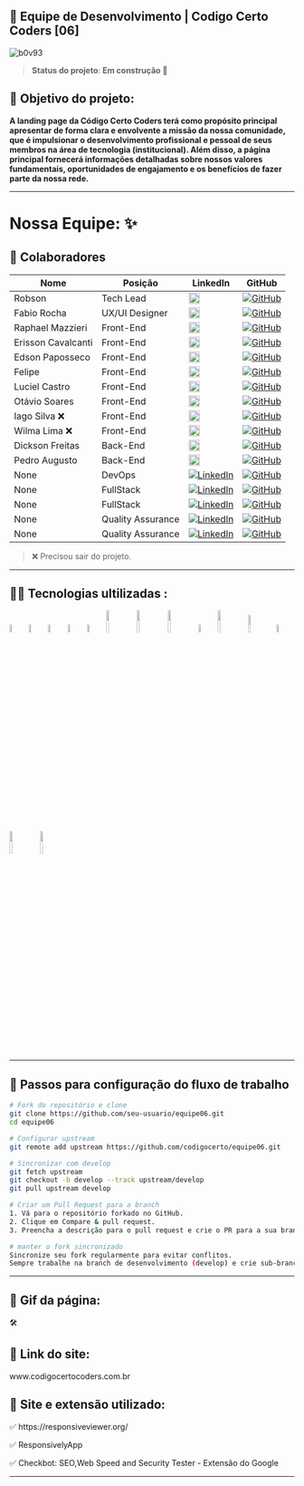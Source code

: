 
<h2> 🚀 Equipe de Desenvolvimento | Codigo Certo Coders [06]</h2> 

![b0v93](https://github.com/codigocerto/equipe06/assets/106245486/302a4c81-1343-47e4-8ddf-b11c502f51ba)


> ****Status do projeto****: **Em construção 🚧** 
<h2> 🎯 Objetivo do projeto:</h2>

**A landing page da Código Certo Coders terá como propósito principal apresentar de forma
clara e envolvente a missão da nossa comunidade, que é impulsionar o desenvolvimento
profissional e pessoal de seus membros na área de tecnologia (institucional). Além
disso, a página principal fornecerá informações detalhadas sobre nossos valores
fundamentais, oportunidades de engajamento e os benefícios de fazer parte da nossa rede.**

---

# Nossa Equipe: ✨

<h2>📮 Colaboradores </h2>

| **Nome** | **Posição** | **LinkedIn** | **GitHub** |
|---|---|---|---|
| Robson | Tech Lead |[<img src="https://github.com/codigocerto/equipe06/assets/106245486/e22b1c15-b795-4e0e-ab10-ae97c50c2880" width="50%" />](https://www.linkedin.com/in/robsonamendonca)| [![GitHub](https://img.shields.io/badge/GitHub-000?style=for-the-badge&logo=github&logoColor=white)](https://github.com/robsonamendonca) |
| Fabio Rocha | UX/UI Designer |[<img src="https://github.com/Fabiorocharb/equipe06/assets/106245486/0320248c-baec-4ba9-b9cf-7dcf81d3c18b" width="50%" />](https://www.linkedin.com/in/fabiorocharb)| [![GitHub](https://img.shields.io/badge/GitHub-000?style=for-the-badge&logo=github&logoColor=white)](https://github.com/Fabiorocharb) |
| Raphael Mazzieri | Front-End |[<img src="https://github.com/codigocerto/equipe06/assets/106245486/0c114aec-bb51-40ba-8365-86d42795ed43" width="50%" />](https://www.linkedin.com/in/raphael-mazzieri)| [![GitHub](https://img.shields.io/badge/GitHub-000?style=for-the-badge&logo=github&logoColor=white)](https://github.com/mazziera) |
| Erisson Cavalcanti | Front-End |[<img src="https://github.com/codigocerto/equipe06/assets/106245486/9080127b-8969-40d1-baba-f96b1caf9b7d" width="50%"/>](https://www.linkedin.com/in/erisson-cavalcanti)| [![GitHub](https://img.shields.io/badge/GitHub-000?style=for-the-badge&logo=github&logoColor=white)](https://github.com/ErissonCavalcanti) |
| Edson Paposseco | Front-End |[<img src="https://github.com/Fabiorocharb/equipe06/assets/106245486/5ec883a5-b314-4704-9b1f-15ee9e9bccfe" width="50%"/>](https://www.linkedin.com/in/paposseco)| [![GitHub](https://img.shields.io/badge/GitHub-000?style=for-the-badge&logo=github&logoColor=white)](https://github.com/paposseco) |
| Felipe | Front-End |[<img src="https://github.com/codigocerto/equipe06/assets/106245486/d987debf-1f12-4d5e-99ca-c2a7cba70c7b" width="50%"/>](https://www.linkedin.com/in/felipemelog)| [![GitHub](https://img.shields.io/badge/GitHub-000?style=for-the-badge&logo=github&logoColor=white)](https://github.com/FelipeMeloGomes) |
| Luciel Castro | Front-End | [<img src="https://avatars.githubusercontent.com/u/93848647?s=164&v=4" width="50%"/>](https://www.linkedin.com/in/luciel-castro-88777a202/)|[![GitHub](https://img.shields.io/badge/GitHub-000?style=for-the-badge&logo=github&logoColor=white)](https://github.com/lucielcastro) |
| Otávio Soares | Front-End | [<img src="https://avatars.githubusercontent.com/u/134438645?s=164&v=4" width="50%"/>](https://www.linkedin.com/in/otavio-soares-felicio/)|[![GitHub](https://img.shields.io/badge/GitHub-000?style=for-the-badge&logo=github&logoColor=white)](https://github.com/Otaviosoaresf) |
| Iago Silva ❌| Front-End | [<img src="https://avatars.githubusercontent.com/u/88169151?s=164&v=4" width="50%"/>](https://www.linkedin.com/in/iago-silva-de-ara%C3%BAjo-632099206/)|[![GitHub](https://img.shields.io/badge/GitHub-000?style=for-the-badge&logo=github&logoColor=white)](https://github.com/iagozx) |
| Wilma Lima ❌| Front-End |[<img src="https://github.com/codigocerto/equipe06/assets/106245486/e76e260d-0bb3-4669-bc49-f11c2b16dbe9" width="50%" />](https://www.linkedin.com/in/wilma-souza) |[![GitHub](https://img.shields.io/badge/GitHub-000?style=for-the-badge&logo=github&logoColor=white)](https://github.com/wilmasouzapt) |
| Dickson Freitas | Back-End |[<img src="https://github.com/codigocerto/equipe06/assets/106245486/a371eff3-fce8-4772-9906-2ade45ca7af8" width="50%"/>](https://www.linkedin.com/in/dicksonfreitas)| [![GitHub](https://img.shields.io/badge/GitHub-000?style=for-the-badge&logo=github&logoColor=white)](https://github.com/dickfreitas) |
| Pedro Augusto | Back-End |[<img src="https://github.com/codigocerto/equipe06/assets/106245486/e92bb026-620c-4ca5-badd-43076155bcb8" width="50%"/>](https://br.linkedin.com/in/pedrohaugusto)| [![GitHub](https://img.shields.io/badge/GitHub-000?style=for-the-badge&logo=github&logoColor=white)](https://github.com) |
| None | DevOps | [![LinkedIn](https://img.shields.io/badge/LinkedIn-0A66C2?style=for-the-badge&logo=linkedin&logoColor=white)](https://www.linkedin.com) | [![GitHub](https://img.shields.io/badge/GitHub-000?style=for-the-badge&logo=github&logoColor=white)](https://github.com) |
| None | FullStack | [![LinkedIn](https://img.shields.io/badge/LinkedIn-0A66C2?style=for-the-badge&logo=linkedin&logoColor=white)](https://www.linkedin.com) | [![GitHub](https://img.shields.io/badge/GitHub-000?style=for-the-badge&logo=github&logoColor=white)](https://github.com) |
| None | FullStack | [![LinkedIn](https://img.shields.io/badge/LinkedIn-0A66C2?style=for-the-badge&logo=linkedin&logoColor=white)](https://www.linkedin.com) | [![GitHub](https://img.shields.io/badge/GitHub-000?style=for-the-badge&logo=github&logoColor=white)](https://github.com) |
| None | Quality Assurance | [![LinkedIn](https://img.shields.io/badge/LinkedIn-0A66C2?style=for-the-badge&logo=linkedin&logoColor=white)](https://www.linkedin.com) | [![GitHub](https://img.shields.io/badge/GitHub-000?style=for-the-badge&logo=github&logoColor=white)](https://github.com) |
| None | Quality Assurance | [![LinkedIn](https://img.shields.io/badge/LinkedIn-0A66C2?style=for-the-badge&logo=linkedin&logoColor=white)](https://www.linkedin.com) | [![GitHub](https://img.shields.io/badge/GitHub-000?style=for-the-badge&logo=github&logoColor=white)](https://github.com) |


> ❌ Precisou sair do projeto.
---

<h2>👨‍💻 Tecnologias ultilizadas :</h2>
<div>
<img src="https://cdn.jsdelivr.net/gh/devicons/devicon/icons/html5/html5-original-wordmark.svg" width="6%" />
<img src="https://cdn.jsdelivr.net/gh/devicons/devicon/icons/css3/css3-original-wordmark.svg" width="6%" />
<img src="https://cdn.jsdelivr.net/gh/devicons/devicon/icons/javascript/javascript-original.svg" width="6%"/>

<img src="https://github.com/marwin1991/profile-technology-icons/assets/136815194/519bfaf3-c242-431e-a269-876979f05574" width="6%">
<img src="https://cdn.jsdelivr.net/gh/devicons/devicon/icons/github/github-original-wordmark.svg" width="6%"/>          
<img src="https://cdn.jsdelivr.net/gh/devicons/devicon@latest/icons/nodejs/nodejs-original-wordmark.svg" width="10%"/>
<img src="https://cdn.jsdelivr.net/gh/devicons/devicon@latest/icons/express/express-original-wordmark.svg" width="10%"/>          
<img src="https://cdn.jsdelivr.net/gh/devicons/devicon@latest/icons/mysql/mysql-original-wordmark.svg" width="10%"/>      

<img src="https://user-images.githubusercontent.com/25181517/186711335-a3729606-5a78-4496-9a36-06efcc74f800.png" width="6%">
<img src="https://cdn.jsdelivr.net/gh/devicons/devicon@latest/icons/trello/trello-original-wordmark.svg" width="10%" />
<img src="https://cdn.jsdelivr.net/gh/devicons/devicon@latest/icons/figma/figma-original.svg" width="9%"/>
<img src="https://cdn.jsdelivr.net/gh/devicons/devicon/icons/canva/canva-original.svg" width="6%"/>
<img src="https://cdn.jsdelivr.net/gh/devicons/devicon@latest/icons/vscode/vscode-original-wordmark.svg" width="10%" />
<img src="https://cdn.jsdelivr.net/gh/devicons/devicon@latest/icons/google/google-original-wordmark.svg" width="10%"/>                              
</div>


---

## 📁 Passos para configuração do fluxo de trabalho
```bash
# Fork do repositório e clone
git clone https://github.com/seu-usuario/equipe06.git
cd equipe06

# Configurar upstream
git remote add upstream https://github.com/codigocerto/equipe06.git

# Sincronizar com develop
git fetch upstream
git checkout -b develop --track upstream/develop
git pull upstream develop

# Criar um Pull Request para a branch
1. Vá para o repositório forkado no GitHub.
2. Clique em Compare & pull request.
3. Preencha a descrição para o pull request e crie o PR para a sua branch no repositório principal.

# manter o fork sincronizado
Sincronize seu fork regularmente para evitar conflitos.
Sempre trabalhe na branch de desenvolvimento (develop) e crie sub-branches para features específicas.
```
---


<h2>🎥 Gif da página: </h2>
🛠️
<h2>🔗 Link do site: </h2>
www.codigocertocoders.com.br

<h2>🧰 Site e extensão utilizado:</h2>

<p>✅ https://responsiveviewer.org/ </p>
<p>✅ ResponsivelyApp </p>
<p>✅ Checkbot: SEO,Web Speed and Security Tester - Extensão do Google </p>

---
